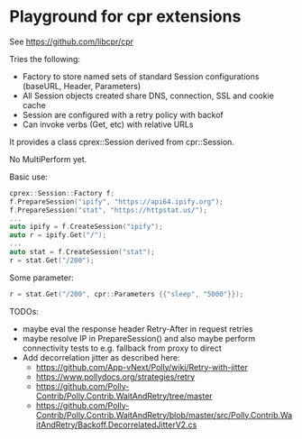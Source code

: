 # Playground for cpr extensions

See https://github.com/libcpr/cpr

Tries the following:
- Factory to store named sets of standard Session configurations (baseURL, Header, Parameters)
- All Session objects created share DNS, connection, SSL and cookie cache
- Session are configured with a retry policy with backof
- Can invoke verbs (Get, etc) with relative URLs

It provides a class cprex::Session derived from cpr::Session.

No MultiPerform yet.

Basic use:

```cpp
cprex::Session::Factory f;
f.PrepareSession("ipify", "https://api64.ipify.org");
f.PrepareSession("stat", "https://httpstat.us/");
...
auto ipify = f.CreateSession("ipify");
auto r = ipify.Get("/");
...
auto stat = f.CreateSession("stat");
r = stat.Get("/200");
```

Some parameter:
```cpp
r = stat.Get("/200", cpr::Parameters {{"sleep", "5000"}});
```

TODOs:
- maybe eval the response header Retry-After in request retries
- maybe resolve IP in PrepareSession() and also maybe perform connectivity tests to e.g. fallback from proxy to direct
- Add decorrelation jitter as described here:
    - https://github.com/App-vNext/Polly/wiki/Retry-with-jitter
    - https://www.pollydocs.org/strategies/retry
    - https://github.com/Polly-Contrib/Polly.Contrib.WaitAndRetry/tree/master
    - https://github.com/Polly-Contrib/Polly.Contrib.WaitAndRetry/blob/master/src/Polly.Contrib.WaitAndRetry/Backoff.DecorrelatedJitterV2.cs
